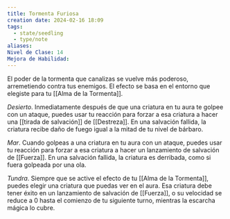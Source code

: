 ```yaml
---
title: Tormenta Furiosa
creation date: 2024-02-16 18:09
tags:
  - state/seedling
  - type/note
aliases: 
Nivel de Clase: 14
Mejora de Habilidad:
---
```

El poder de la tormenta que canalizas se vuelve más poderoso, arremetiendo contra tus enemigos.
El efecto se basa en el entorno que elegiste para tu [[Alma de la Tormenta]].

*Desierto*. Inmediatamente después de que una criatura en tu aura te golpee con un ataque, puedes usar tu reacción para forzar a esa criatura a hacer una [[tirada de salvación]] de [[Destreza]]. En una salvación fallida, la criatura recibe daño de fuego igual a la mitad de tu nivel de bárbaro.

*Mar*. Cuando golpeas a una criatura en tu aura con un ataque, puedes usar tu reacción para forzar a esa criatura a hacer un lanzamiento de salvación de [[Fuerza]]. En una salvación fallida, la criatura es derribada, como si fuera golpeada por una ola.

*Tundra*. Siempre que se active el efecto de tu [[Alma de la Tormenta]], puedes elegir una criatura que
puedas ver en el aura. Esa criatura debe tener éxito en un lanzamiento de salvación de [[Fuerza]], o su velocidad se reduce a 0 hasta el comienzo de tu siguiente turno, mientras la escarcha mágica lo
cubre.


